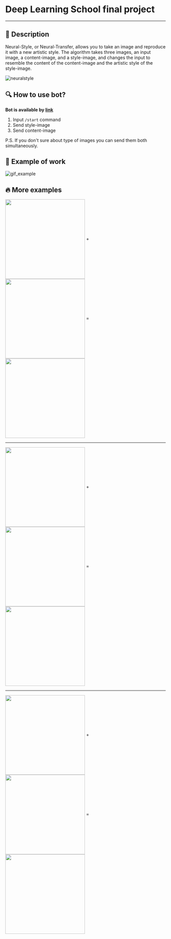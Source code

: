 # Deep Learning School final project

---

## :page_facing_up: Description


Neural-Style, or Neural-Transfer, allows you to take an image and reproduce it with a new artistic style. The algorithm takes three images, an input image, a content-image, and a style-image, and changes the input to resemble the content of the content-image and the artistic style of the style-image.

![neuralstyle](https://user-images.githubusercontent.com/51875349/215071741-c8952922-94ca-430d-9e55-3583fee98de0.png)

## :mag: How to use bot?

**Bot is available by [link](https://web.telegram.org/k/#@Style_Transfer_453550286_bot)**

1. Input ```/start``` command
2. Send style-image
3. Send content-image

P.S. If you don't sure about type of images you can send them both simultaneously.


## :briefcase: Example of work
 

![gif_example](https://user-images.githubusercontent.com/51875349/215075656-985dde29-f31c-4bb9-9e3d-e2bfd62e03d0.gif)

## :fire: More examples

<img align=center src='https://user-images.githubusercontent.com/51875349/215076523-a14ffcf1-0f3e-4c79-891a-ec6db5cc195d.png' width=250 height=250><img>
+
<img align=center src='https://user-images.githubusercontent.com/51875349/215077216-a7fafebb-8141-48f3-a697-71c4a9851052.png' width=250 height=250><img> =
<img align=center src='https://user-images.githubusercontent.com/51875349/215077162-eed3de0a-d511-49b1-8f1a-aeee04815541.png' width=250 height=250><img>

---

<img align=center src='https://user-images.githubusercontent.com/51875349/215079330-09a4f75b-27d1-48a1-b98e-89750ebcbc71.png' width=250 height=250><img>
+
<img align=center src='https://user-images.githubusercontent.com/51875349/215079092-998c1ef7-e3d2-4b6b-83f0-6e8464608b10.png' width=250 height=250><img> =
<img align=center src='https://user-images.githubusercontent.com/51875349/215079949-b4577055-96c8-4e00-823d-97e7d4a77b7a.png' width=250 height=250><img>

---

<img align=center src='https://user-images.githubusercontent.com/51875349/215080890-f65c644d-cc5c-49df-bcee-37f5c0e74b9d.png' width=250 height=250><img>
+
<img align=center src='https://user-images.githubusercontent.com/51875349/215081052-10170456-96a2-4900-a5dc-02afc44cc66b.png' width=250 height=250><img> =
<img align=center src='https://user-images.githubusercontent.com/51875349/215081166-615b5c0e-d1f1-4036-9ace-85ae1762b57e.png' width=250 height=250><img>
